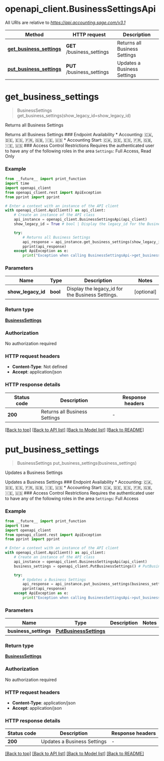 # openapi_client.BusinessSettingsApi

All URIs are relative to *https://api.accounting.sage.com/v3.1*

Method | HTTP request | Description
------------- | ------------- | -------------
[**get_business_settings**](BusinessSettingsApi.md#get_business_settings) | **GET** /business_settings | Returns all Business Settings
[**put_business_settings**](BusinessSettingsApi.md#put_business_settings) | **PUT** /business_settings | Updates a Business Settings


# **get_business_settings**
> BusinessSettings get_business_settings(show_legacy_id=show_legacy_id)

Returns all Business Settings

Returns all Business Settings  ### Endpoint Availability  * Accounting: 🇨🇦, 🇩🇪, 🇪🇸, 🇫🇷, 🇬🇧, 🇮🇪, 🇺🇸 * Accounting Start: 🇨🇦, 🇩🇪, 🇪🇸, 🇫🇷, 🇬🇧, 🇮🇪, 🇺🇸  ### Access Control Restrictions  Requires the authenticated user to have any of the following roles in the area `Settings`: Full Access, Read Only

### Example

```python
from __future__ import print_function
import time
import openapi_client
from openapi_client.rest import ApiException
from pprint import pprint

# Enter a context with an instance of the API client
with openapi_client.ApiClient() as api_client:
    # Create an instance of the API class
    api_instance = openapi_client.BusinessSettingsApi(api_client)
    show_legacy_id = True # bool | Display the legacy_id for the Business Settings. (optional)

    try:
        # Returns all Business Settings
        api_response = api_instance.get_business_settings(show_legacy_id=show_legacy_id)
        pprint(api_response)
    except ApiException as e:
        print("Exception when calling BusinessSettingsApi->get_business_settings: %s\n" % e)
```

### Parameters

Name | Type | Description  | Notes
------------- | ------------- | ------------- | -------------
 **show_legacy_id** | **bool**| Display the legacy_id for the Business Settings. | [optional] 

### Return type

[**BusinessSettings**](BusinessSettings.md)

### Authorization

No authorization required

### HTTP request headers

 - **Content-Type**: Not defined
 - **Accept**: application/json

### HTTP response details
| Status code | Description | Response headers |
|-------------|-------------|------------------|
**200** | Returns all Business Settings |  -  |

[[Back to top]](#) [[Back to API list]](../README.md#documentation-for-api-endpoints) [[Back to Model list]](../README.md#documentation-for-models) [[Back to README]](../README.md)

# **put_business_settings**
> BusinessSettings put_business_settings(business_settings)

Updates a Business Settings

Updates a Business Settings  ### Endpoint Availability  * Accounting: 🇨🇦, 🇩🇪, 🇪🇸, 🇫🇷, 🇬🇧, 🇮🇪, 🇺🇸 * Accounting Start: 🇨🇦, 🇩🇪, 🇪🇸, 🇫🇷, 🇬🇧, 🇮🇪, 🇺🇸  ### Access Control Restrictions  Requires the authenticated user to have any of the following roles in the area `Settings`: Full Access

### Example

```python
from __future__ import print_function
import time
import openapi_client
from openapi_client.rest import ApiException
from pprint import pprint

# Enter a context with an instance of the API client
with openapi_client.ApiClient() as api_client:
    # Create an instance of the API class
    api_instance = openapi_client.BusinessSettingsApi(api_client)
    business_settings = openapi_client.PutBusinessSettings() # PutBusinessSettings | 

    try:
        # Updates a Business Settings
        api_response = api_instance.put_business_settings(business_settings)
        pprint(api_response)
    except ApiException as e:
        print("Exception when calling BusinessSettingsApi->put_business_settings: %s\n" % e)
```

### Parameters

Name | Type | Description  | Notes
------------- | ------------- | ------------- | -------------
 **business_settings** | [**PutBusinessSettings**](PutBusinessSettings.md)|  | 

### Return type

[**BusinessSettings**](BusinessSettings.md)

### Authorization

No authorization required

### HTTP request headers

 - **Content-Type**: application/json
 - **Accept**: application/json

### HTTP response details
| Status code | Description | Response headers |
|-------------|-------------|------------------|
**200** | Updates a Business Settings |  -  |

[[Back to top]](#) [[Back to API list]](../README.md#documentation-for-api-endpoints) [[Back to Model list]](../README.md#documentation-for-models) [[Back to README]](../README.md)

